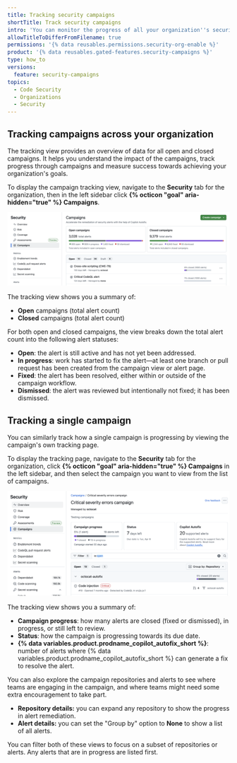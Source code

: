 ```yaml
---
title: Tracking security campaigns
shortTitle: Track security campaigns
intro: 'You can monitor the progress of all your organization''s security campaigns, and track the status of individual campaigns.'
allowTitleToDifferFromFilename: true
permissions: '{% data reusables.permissions.security-org-enable %}'
product: '{% data reusables.gated-features.security-campaigns %}'
type: how_to
versions:
  feature: security-campaigns
topics:
  - Code Security
  - Organizations
  - Security
---
```


## Tracking campaigns across your organization

The tracking view provides an overview of data for all open and closed campaigns. It helps you understand the impact of the campaigns, track progress through campaigns and measure success towards achieving your organization's goals.

To display the campaign tracking view, navigate to the **Security** tab for the organization, then in the left sidebar click **{% octicon "goal" aria-hidden="true" %} Campaigns**.

![Screenshot of the security campaigns overview page.](/assets/images/help/security/security-campaigns-tracking-overview.png)

The tracking view shows you a summary of:

* **Open** campaigns (total alert count)
* **Closed** campaigns (total alert count)

For both open and closed campaigns, the view breaks down the total alert count into the following alert statuses:

* **Open**: the alert is still active and has not yet been addressed.
* **In progress**: work has started to fix the alert—at least one branch or pull request has been created from the campaign view or alert page.
* **Fixed**: the alert has been resolved, either within or outside of the campaign workflow.
* **Dismissed**: the alert was reviewed but intentionally not fixed; it has been dismissed.

## Tracking a single campaign

You can similarly track how a single campaign is progressing by viewing the campaign's own tracking page.

To display the tracking page, navigate to the **Security** tab for the organization, click **{% octicon "goal" aria-hidden="true" %} Campaigns** in the left sidebar, and then select the campaign you want to view from the list of campaigns.

![Screenshot of campaign tracking view for "Testing Campaigns for CodeQL". The campaign progress is outlined in dark orange.](/assets/images/help/security/driver-sec-campaign-view.png)

The tracking view shows you a summary of:

* **Campaign progress**: how many alerts are closed (fixed or dismissed), in progress, or still left to review.
* **Status**: how the campaign is progressing towards its due date.
* **{% data variables.product.prodname_copilot_autofix_short %}**: number of alerts where {% data variables.product.prodname_copilot_autofix_short %} can generate a fix to resolve the alert.

You can also explore the campaign repositories and alerts to see where teams are engaging in the campaign, and where teams might need some extra encouragement to take part.

* **Repository details:** you can expand any repository to show the progress in alert remediation.
* **Alert details:** you can set the "Group by" option to **None** to show a list of all alerts.

You can filter both of these views to focus on a subset of repositories or alerts. Any alerts that are in progress are listed first.
